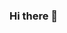 ### Hi there 👋

<!--
**yaua/yaua** is a ✨ _special_ ✨ repository because its `README.md` (this file) appears on your GitHub profile.

A man in the big world. It is awful if you do not know what to live for...

- 🔭 I’m currently working on ...
- 🌱 I’m currently learning ...
- 👯 I’m looking to collaborate on ...
- 🤔 I’m looking for help with ...
- 💬 Ask me about ...
- 📫 How to reach me: ...
- 😄 Pronouns: ...
- ⚡ Fun fact: ...

Life is short, better leave something useful for others.
- I'm doing a lot of research on Qt/C++, and a few other languages.
- I like programming, reading, and make new friends.

## I known
<p style="font-size:11px">
<i>Platforms: 
<code><img src="https://www.flaticon.com/svg/static/icons/svg/518/518713.svg" width="24"/></code><code><img src="https://www.flaticon.com/svg/static/icons/svg/732/732225.svg" width="24"/></code><br></i></p>
  
<p style="font-size:11px">
<i>Tools: 
<code><img src="https://seeklogo.com/images/Q/qt-logo-1631E0218A-seeklogo.com.png" width="24"/></code><code><img src="https://upload.wikimedia.org/wikipedia/commons/thumb/2/2d/Visual_Studio_Code_1.18_icon.svg/512px-Visual_Studio_Code_1.18_icon.svg.png" width="24"/></code><code><img src="https://upload.wikimedia.org/wikipedia/commons/thumb/3/3f/Git_icon.svg/1024px-Git_icon.svg.png" width="24"/></code><br></i></p>
  
<p style="font-size:11px">
<i>Language: 
<code><img src="https://upload.wikimedia.org/wikipedia/commons/thumb/1/18/ISO_C%2B%2B_Logo.svg/306px-ISO_C%2B%2B_Logo.svg.png" width="24"/></code><code><img src="https://www.svgrepo.com/show/255832/sql.svg" width="24"/></code><code><img src="https://upload.wikimedia.org/wikipedia/commons/thumb/6/61/HTML5_logo_and_wordmark.svg/512px-HTML5_logo_and_wordmark.svg.png" width="24"/></code></i></p>
